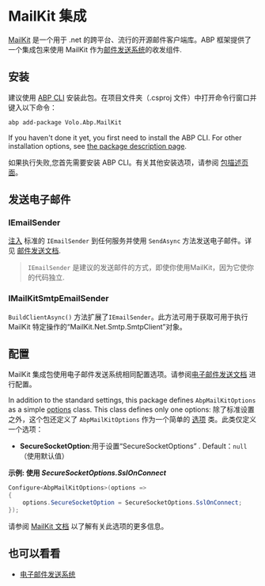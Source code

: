 # MailKit 集成

[MailKit](http://www.mimekit.net/) 是一个用于 .net 的跨平台、流行的开源邮件客户端库。ABP 框架提供了一个集成包来使用 MailKit 作为[邮件发送系统](Emailing.md)的收发组件.

## 安装

建议使用 [ABP CLI](CLI.md) 安装此包。在项目文件夹（.csproj 文件）中打开命令行窗口并键入以下命令：

````bash
abp add-package Volo.Abp.MailKit
````

If you haven't done it yet, you first need to install the ABP CLI. For other installation options, see [the package description page](https://abp.io/package-detail/Volo.Abp.MailKit).

如果执行失败,您首先需要安装 ABP CLI。有关其他安装选项，请参阅 [包描述页面](https://abp.io/package-detail/Volo.Abp.MailKit)。

## 发送电子邮件

### IEmailSender

[注入](Dependency-Injection.md) 标准的 `IEmailSender` 到任何服务并使用 `SendAsync` 方法发送电子邮件。详见 [邮件发送文档](Emailing.md).

> `IEmailSender` 是建议的发送邮件的方式，即使你使用MailKit，因为它使你的代码独立.

### IMailKitSmtpEmailSender

`BuildClientAsync()` 方法扩展了`IEmailSender`。此方法可用于获取可用于执行 MailKit 特定操作的“MailKit.Net.Smtp.SmtpClient”对象。

## 配置

MailKit 集成包使用电子邮件发送系统相同配置选项。请参阅[电子邮件发送文档](Emailing.md) 进行配置。

In addition to the standard settings, this package defines `AbpMailKitOptions` as a simple [options](Options.md) class. This class defines only one options:
除了标准设置之外，这个包还定义了 `AbpMailKitOptions` 作为一个简单的 [选项](Options.md) 类。此类仅定义一个选项：

* **SecureSocketOption**:用于设置“SecureSocketOptions” . Default：`null`（使用默认值）

**示例: 使用 *SecureSocketOptions.SslOnConnect***

````csharp
Configure<AbpMailKitOptions>(options =>
{
    options.SecureSocketOption = SecureSocketOptions.SslOnConnect;
});
````

请参阅 [MailKit 文档](http://www.mimekit.net/) 以了解有关此选项的更多信息。

## 也可以看看

* [电子邮件发送系统](Emailing.md)
